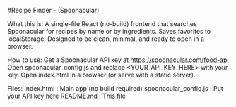 #Recipe Finder - (Spoonacular)


What this is:
A single-file React (no-build) frontend that searches Spoonacular for recipes by name or by ingredients.
Saves favorites to localStorage.
Designed to be clean, minimal, and ready to open in a browser.

How to use:
 Get a Spoonacular API key at https://spoonacular.com/food-api
 Open spoonacular_config.js and replace <YOUR_API_KEY_HERE> with your key.
 Open index.html in a browser (or serve with a static server).

Files:
index.html : Main app (no build required)
spoonacular_config.js : Put your API key here
README.md : This file
